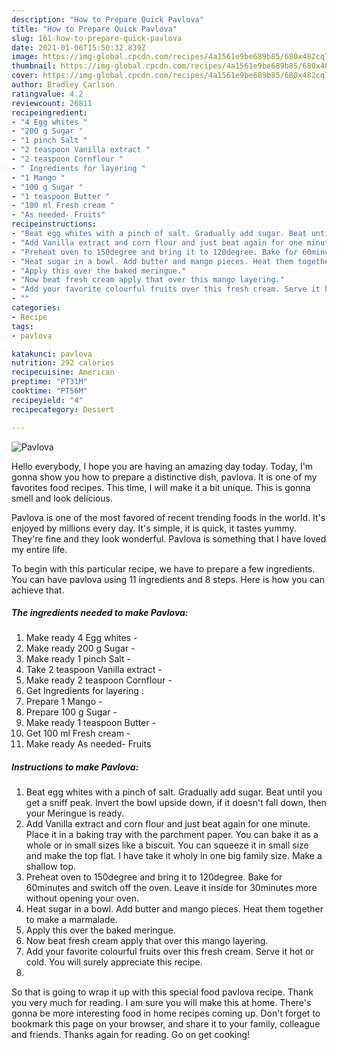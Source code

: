 ```yaml
---
description: "How to Prepare Quick Pavlova"
title: "How to Prepare Quick Pavlova"
slug: 161-how-to-prepare-quick-pavlova
date: 2021-01-06T15:50:32.839Z
image: https://img-global.cpcdn.com/recipes/4a1561e9be689b85/680x482cq70/pavlova-recipe-main-photo.jpg
thumbnail: https://img-global.cpcdn.com/recipes/4a1561e9be689b85/680x482cq70/pavlova-recipe-main-photo.jpg
cover: https://img-global.cpcdn.com/recipes/4a1561e9be689b85/680x482cq70/pavlova-recipe-main-photo.jpg
author: Bradley Carlson
ratingvalue: 4.2
reviewcount: 26811
recipeingredient:
- "4 Egg whites "
- "200 g Sugar "
- "1 pinch Salt "
- "2 teaspoon Vanilla extract "
- "2 teaspoon Cornflour "
- " Ingredients for layering "
- "1 Mango "
- "100 g Sugar "
- "1 teaspoon Butter "
- "100 ml Fresh cream "
- "As needed- Fruits"
recipeinstructions:
- "Beat egg whites with a pinch of salt. Gradually add sugar. Beat until you get a sniff peak. Invert the bowl upside down, if it doesn&#39;t fall down, then your Meringue is ready."
- "Add Vanilla extract and corn flour and just beat again for one minute. Place it in a baking tray with the parchment paper. You can bake it as a whole or in small sizes like a biscuit. You can squeeze it in small size and make the top flat. I have take it wholy in one big family size. Make a shallow top."
- "Preheat oven to 150degree and bring it to 120degree. Bake for 60minutes and switch off the oven. Leave it inside for 30minutes more without opening your oven."
- "Heat sugar in a bowl. Add butter and mango pieces. Heat them together to make a marmalade."
- "Apply this over the baked meringue."
- "Now beat fresh cream apply that over this mango layering."
- "Add your favorite colourful fruits over this fresh cream. Serve it hot or cold. You will surely appreciate this recipe."
- ""
categories:
- Recipe
tags:
- pavlova

katakunci: pavlova 
nutrition: 292 calories
recipecuisine: American
preptime: "PT31M"
cooktime: "PT56M"
recipeyield: "4"
recipecategory: Dessert

---
```



![Pavlova](https://img-global.cpcdn.com/recipes/4a1561e9be689b85/680x482cq70/pavlova-recipe-main-photo.jpg)

Hello everybody, I hope you are having an amazing day today. Today, I'm gonna show you how to prepare a distinctive dish, pavlova. It is one of my favorites food recipes. This time, I will make it a bit unique. This is gonna smell and look delicious.

Pavlova is one of the most favored of recent trending foods in the world. It's enjoyed by millions every day. It's simple, it is quick, it tastes yummy. They're fine and they look wonderful. Pavlova is something that I have loved my entire life.




To begin with this particular recipe, we have to prepare a few ingredients. You can have pavlova using 11 ingredients and 8 steps. Here is how you can achieve that.

<!--inarticleads1-->

##### The ingredients needed to make Pavlova:

1. Make ready 4 Egg whites -
1. Make ready 200 g Sugar -
1. Make ready 1 pinch Salt -
1. Take 2 teaspoon Vanilla extract -
1. Make ready 2 teaspoon Cornflour -
1. Get  Ingredients for layering :
1. Prepare 1 Mango -
1. Prepare 100 g Sugar -
1. Make ready 1 teaspoon Butter -
1. Get 100 ml Fresh cream -
1. Make ready As needed- Fruits




<!--inarticleads2-->

##### Instructions to make Pavlova:

1. Beat egg whites with a pinch of salt. Gradually add sugar. Beat until you get a sniff peak. Invert the bowl upside down, if it doesn&#39;t fall down, then your Meringue is ready.
1. Add Vanilla extract and corn flour and just beat again for one minute. Place it in a baking tray with the parchment paper. You can bake it as a whole or in small sizes like a biscuit. You can squeeze it in small size and make the top flat. I have take it wholy in one big family size. Make a shallow top.
1. Preheat oven to 150degree and bring it to 120degree. Bake for 60minutes and switch off the oven. Leave it inside for 30minutes more without opening your oven.
1. Heat sugar in a bowl. Add butter and mango pieces. Heat them together to make a marmalade.
1. Apply this over the baked meringue.
1. Now beat fresh cream apply that over this mango layering.
1. Add your favorite colourful fruits over this fresh cream. Serve it hot or cold. You will surely appreciate this recipe.
1. 




So that is going to wrap it up with this special food pavlova recipe. Thank you very much for reading. I am sure you will make this at home. There's gonna be more interesting food in home recipes coming up. Don't forget to bookmark this page on your browser, and share it to your family, colleague and friends. Thanks again for reading. Go on get cooking!
